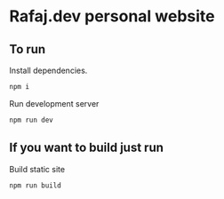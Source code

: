 # Rafaj.dev personal website

## To run

Install dependencies.
```bash
npm i 
```
Run development server
```bash
npm run dev
```

## If you want to build just run 
Build static site
```bash
npm run build
```
